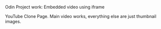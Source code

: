 Odin Project work: Embedded video using iframe

YouTube Clone Page.  Main video works, everything else are just thumbnail images.
